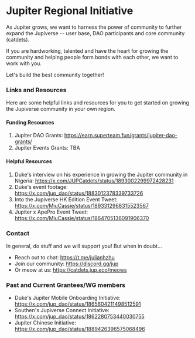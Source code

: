 # Jupiter Regional Initiative

As Jupiter grows, we want to harness the power of community to further expand the Jupiverse -- user base, DAO participants and core community (catdets).

If you are hardworking, talented and have the heart for growing the community and helping people form bonds with each other, we want to work with you.

Let's build the best community together!

### Links and Resources

Here are some helpful links and resources for you to get started on growing the Jupiverse community in your own region.

#### Funding Resources

1. Jupiter DAO Grants: https://earn.superteam.fun/grants/jupiter-dao-grants/
2. Jupiter Events Grants: TBA

#### Helpful Resources

1. Duke's interview on his experience in growing the Jupiter community in Nigeria: https://x.com/JUPCatdets/status/1893002299972428231
2. Duke's event footage: https://x.com/jup_dao/status/1883012378339733726
3. Into the Jupiverse HK Edition Event Tweet: https://x.com/MiuCassie/status/1893312968315523567
4. Jupiter x ApePro Event Tweet: https://x.com/MiuCassie/status/1864705136091906370

### Contact

In general, do stuff and we will support you! But when in doubt...

- Reach out to chat: https://t.me/julianhzhu
- Join our community: https://discord.gg/jup
- Or meow at us: https://catdets.jup.eco/meows

### Past and Current Grantees/WG members

- Duke's Jupiter Mobile Onboarding Initiative: https://x.com/jup_dao/status/1865604211498512591
- Southen's Jupiverse Connect Initiative: https://x.com/jup_dao/status/1862280753440030755
- Jupiter Chinese Initiative: https://x.com/jup_dao/status/1889426396575068496
